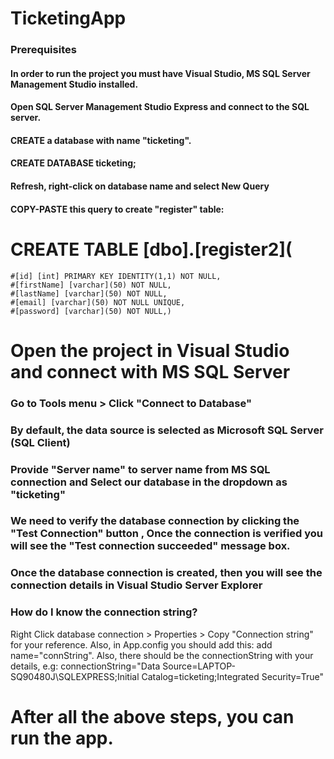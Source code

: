 # TicketingApp

### Prerequisites

#### In order to run the project you must have Visual Studio, MS SQL Server Management Studio installed.

#### Open SQL Server Management Studio Express and connect to the SQL server.
#### CREATE a database with name "ticketing".
#### CREATE DATABASE ticketing;

#### Refresh, right-click on database name and select New Query
#### COPY-PASTE this query to create "register" table:
# CREATE TABLE [dbo].[register2](
	#[id] [int] PRIMARY KEY IDENTITY(1,1) NOT NULL,
	#[firstName] [varchar](50) NOT NULL,
	#[lastName] [varchar](50) NOT NULL,
	#[email] [varchar](50) NOT NULL UNIQUE,
	#[password] [varchar](50) NOT NULL,)

# Open the project in Visual Studio and connect with MS SQL Server
### Go to Tools menu > Click "Connect to Database"
### By default, the data source is selected as Microsoft SQL Server (SQL Client)
### Provide "Server name" to server name from MS SQL connection and Select our database in the dropdown as "ticketing"
### We need to verify the database connection by clicking the "Test Connection" button , Once the connection is verified you will see the "Test connection succeeded" message box.
### Once the database connection is created, then you will see the connection details in Visual Studio Server Explorer
### How do I know the connection string?

Right Click database connection > Properties > Copy "Connection string" for your reference. Also, in App.config you should add this: add name="connString".
Also, there should be the connectionString with your details, e.g: connectionString="Data Source=LAPTOP-SQ90480J\SQLEXPRESS;Initial Catalog=ticketing;Integrated Security=True"

# After all the above steps, you can run the app.


